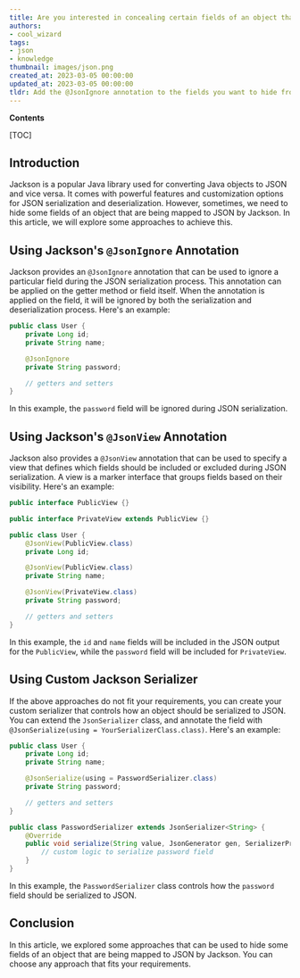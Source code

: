 ```yaml
---
title: Are you interested in concealing certain fields of an object that are being rendered to JSON by jackson?
authors:
- cool_wizard
tags:
- json
- knowledge
thumbnail: images/json.png
created_at: 2023-03-05 00:00:00
updated_at: 2023-03-05 00:00:00
tldr: Add the @JsonIgnore annotation to the fields you want to hide from the JSON output.
---
```


**Contents**

[TOC]

## Introduction

Jackson is a popular Java library used for converting Java objects to JSON and vice versa. It comes with powerful features and customization options for JSON serialization and deserialization. However, sometimes, we need to hide some fields of an object that are being mapped to JSON by Jackson. In this article, we will explore some approaches to achieve this.

## Using Jackson's `@JsonIgnore` Annotation

Jackson provides an `@JsonIgnore` annotation that can be used to ignore a particular field during the JSON serialization process. This annotation can be applied on the getter method or field itself. When the annotation is applied on the field, it will be ignored by both the serialization and deserialization process. Here's an example:

```java
public class User {
    private Long id;
    private String name;

    @JsonIgnore
    private String password;

    // getters and setters
}
```

In this example, the `password` field will be ignored during JSON serialization.

## Using Jackson's `@JsonView` Annotation

Jackson also provides a `@JsonView` annotation that can be used to specify a view that defines which fields should be included or excluded during JSON serialization. A view is a marker interface that groups fields based on their visibility. Here's an example:

```java
public interface PublicView {}

public interface PrivateView extends PublicView {}

public class User {
    @JsonView(PublicView.class)
    private Long id;

    @JsonView(PublicView.class)
    private String name;

    @JsonView(PrivateView.class)
    private String password;

    // getters and setters
}
```

In this example, the `id` and `name` fields will be included in the JSON output for the `PublicView`, while the `password` field will be included for `PrivateView`.

## Using Custom Jackson Serializer

If the above approaches do not fit your requirements, you can create your custom serializer that controls how an object should be serialized to JSON. You can extend the `JsonSerializer` class, and annotate the field with `@JsonSerialize(using = YourSerializerClass.class)`. Here's an example:

```java
public class User {
    private Long id;
    private String name;

    @JsonSerialize(using = PasswordSerializer.class)
    private String password;

    // getters and setters
}

public class PasswordSerializer extends JsonSerializer<String> {
    @Override
    public void serialize(String value, JsonGenerator gen, SerializerProvider serializers) throws IOException {
        // custom logic to serialize password field
    }
}
```

In this example, the `PasswordSerializer` class controls how the `password` field should be serialized to JSON.

## Conclusion

In this article, we explored some approaches that can be used to hide some fields of an object that are being mapped to JSON by Jackson. You can choose any approach that fits your requirements.
